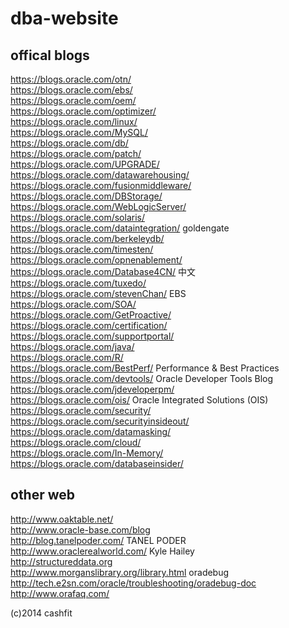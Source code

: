 dba-website
===========

offical blogs
-----
https://blogs.oracle.com/otn/  
https://blogs.oracle.com/ebs/  
https://blogs.oracle.com/oem/  
https://blogs.oracle.com/optimizer/  
https://blogs.oracle.com/linux/  
https://blogs.oracle.com/MySQL/  
https://blogs.oracle.com/db/  
https://blogs.oracle.com/patch/  
https://blogs.oracle.com/UPGRADE/  
https://blogs.oracle.com/datawarehousing/  
https://blogs.oracle.com/fusionmiddleware/  
https://blogs.oracle.com/DBStorage/  
https://blogs.oracle.com/WebLogicServer/  
https://blogs.oracle.com/solaris/  
https://blogs.oracle.com/dataintegration/   goldengate  
https://blogs.oracle.com/berkeleydb/  
https://blogs.oracle.com/timesten/  
https://blogs.oracle.com/opnenablement/  
https://blogs.oracle.com/Database4CN/  中文  
https://blogs.oracle.com/tuxedo/  
https://blogs.oracle.com/stevenChan/  EBS  
https://blogs.oracle.com/SOA/  
https://blogs.oracle.com/GetProactive/  
https://blogs.oracle.com/certification/  
https://blogs.oracle.com/supportportal/  
https://blogs.oracle.com/java/  
https://blogs.oracle.com/R/  
https://blogs.oracle.com/BestPerf/  Performance & Best Practices  
https://blogs.oracle.com/devtools/  Oracle Developer Tools Blog  
https://blogs.oracle.com/jdeveloperpm/  
https://blogs.oracle.com/ois/ Oracle Integrated Solutions (OIS)  
https://blogs.oracle.com/security/  
https://blogs.oracle.com/securityinsideout/  
https://blogs.oracle.com/datamasking/  
https://blogs.oracle.com/cloud/  
https://blogs.oracle.com/In-Memory/  
https://blogs.oracle.com/databaseinsider/  

other web
-----
http://www.oaktable.net/  
http://www.oracle-base.com/blog  
http://blog.tanelpoder.com/  TANEL PODER  
http://www.oraclerealworld.com/  Kyle Hailey  
http://structureddata.org  
http://www.morganslibrary.org/library.html oradebug  
http://tech.e2sn.com/oracle/troubleshooting/oradebug-doc  
http://www.orafaq.com/  

(c)2014 cashfit
